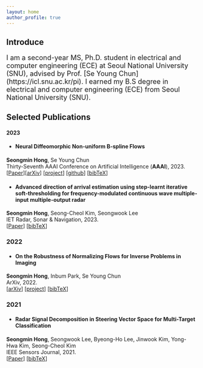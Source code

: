 ```yaml
---
layout: home
author_profile: true
---
```


<h2>Introduce</h2>
<p style="font-size: 18px;">I am a second-year MS, Ph.D. student in electrical and computer engineering (ECE) at Seoul National University (SNU), advised by Prof. [Se Young Chun](https://icl.snu.ac.kr/pi).
I earned my B.S degree in electrical and computer engineering (ECE) from Seoul National University (SNU).</p>


<h2>Selected Publications</h2>
<h4>2023</h4>

* #### **Neural Diffeomorphic Non-uniform B-spline Flows**  
**Seongmin Hong**,  Se Young Chun  
Thirty-Seventh AAAI Conference on Artificial Intelligence (**AAAI**), 2023.  
[[Paper](https://ojs.aaai.org/index.php/AAAI/article/view/26441)][[arXiv](https://arxiv.org/abs/2304.04555)] [[project](/nubsf.html)] [<a href="https://github.com/smhongok/Non-uniform-B-spline-Flow">github</a>] [<a href="/bibtex.html#hong23neural">bibTeX</a>]

* #### **Advanced direction of arrival estimation using step-learnt iterative soft-thresholding for frequency-modulated continuous wave multiple-input multiple-output radar**   
**Seongmin Hong**, Seong-Cheol Kim, Seongwook Lee  
IET Radar, Sonar & Navigation, 2023.  
[[Paper](https://doi.org/10.1049/rsn2.12319)] [<a href="/bibtex.html#hong23advanced">bibTeX</a>]

### 2022
* #### **On the Robustness of Normalizing Flows for Inverse Problems in Imaging**   
**Seongmin Hong**, Inbum Park, Se Young Chun  
ArXiv, 2022.  
[[arXiv](https://arxiv.org/abs/2212.04319)] [[project](/robustness.html)] [<a href="/bibtex.html#hong23robustness">bibTeX</a>]


### 2021
* #### **Radar Signal Decomposition in Steering Vector Space for Multi-Target Classification**  
**Seongmin Hong**, Seongwook Lee, Byeong-Ho Lee, Jinwook Kim, Yong-Hwa Kim, Seong-Cheol Kim  
IEEE Sensors Journal, 2021.  
[[Paper](https://ieeexplore.ieee.org/abstract/document/9552897)] [<a href="/bibtex.html#hong21radar">bibTeX</a>]
